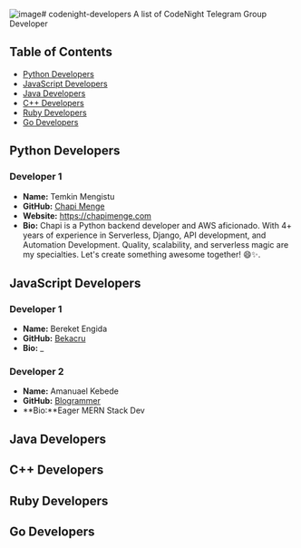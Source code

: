 ![image](https://github.com/Manuel-heav/codenight-developers/assets/66178225/d7aab8b4-cb62-4dbf-b72b-fe16c78775ab)# codenight-developers
A list of CodeNight Telegram Group Developer

## Table of Contents

- [Python Developers](#python-developers)
- [JavaScript Developers](#javascript-developers)
- [Java Developers](#java-developers)
- [C++ Developers](#c-developers)
- [Ruby Developers](#ruby-developers)
- [Go Developers](#go-developers)

## Python Developers

### Developer 1
- **Name:** Temkin Mengistu
- **GitHub:** [Chapi Menge](https://github.com/chapimenge3)
- **Website:** https://chapimenge.com
- **Bio:** Chapi is a Python backend developer and AWS aficionado. With 4+ years of experience in Serverless, Django, API development, and Automation Development. Quality, scalability, and serverless magic are my specialties. Let's create something awesome together! 😄✨.


<!-- ### Developer 2
- **Name:** Jane Smith
- **GitHub:** [janesmith](https://github.com/janesmith)
- **Bio:** Brief description or specialties in Python development. -->

<!-- Add more Python developers as needed -->

## JavaScript Developers

### Developer 1
- **Name:** Bereket Engida
- **GitHub:** [Bekacru](https://github.com/Bekacru)
- **Bio:** _

### Developer 2
- **Name:** Amanuael Kebede
- **GitHub:** [Blogrammer](https://github.com/Manuel-heav)
- **Bio:**Eager MERN Stack Dev  

<!-- ### Developer 2
- **Name:** Emily Davis
- **GitHub:** [emilydavis](https://github.com/emilydavis)
- **Bio:** Brief description or specialties in JavaScript development. -->

<!-- Add more JavaScript developers as needed -->

## Java Developers
<!-- 
### Developer 1
- **Name:** Michael Brown
- **GitHub:** [michaelbrown](https://github.com/michaelbrown)
- **Bio:** Brief description or specialties in Java development.

### Developer 2
- **Name:** Sarah Lee
- **GitHub:** [sarahlee](https://github.com/sarahlee)
- **Bio:** Brief description or specialties in Java development. -->

<!-- Add more Java developers as needed -->

## C++ Developers

<!-- ### Developer 1
- **Name:** Ryan Clark
- **GitHub:** [ryanclark](https://github.com/ryanclark)
- **Bio:** Brief description or specialties in C++ development.

### Developer 2
- **Name:** Olivia Turner
- **GitHub:** [oliviaturner](https://github.com/oliviaturner)
- **Bio:** Brief description or specialties in C++ development. -->

<!-- Add more C++ developers as needed -->

## Ruby Developers

<!-- ### Developer 1
- **Name:** William Garcia
- **GitHub:** [williamgarcia](https://github.com/williamgarcia)
- **Bio:** Brief description or specialties in Ruby development.

### Developer 2
- **Name:** Sophia Patel
- **GitHub:** [sophiapatel](https://github.com/sophiapatel)
- **Bio:** Brief description or specialties in Ruby development. -->

<!-- Add more Ruby developers as needed -->

## Go Developers

<!-- ### Developer 1
- **Name:** Ethan Martinez
- **GitHub:** [ethanmartinez](https://github.com/ethanmartinez)
- **Bio:** Brief description or specialties in Go development.

### Developer 2
- **Name:** Mia Wilson
- **GitHub:** [miawilson](https://github.com/miawilson)
- **Bio:** Brief description or specialties in Go development. -->

<!-- Add more Go developers as needed -->

